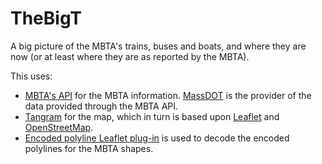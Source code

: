 # TheBigT
A big picture of the MBTA's trains, buses and boats, and where they are now (or at least
where they are as reported by the MBTA).

This uses:
- [MBTA's API](https://api-v3.mbta.com/) for the MBTA information. [MassDOT](http://www.massdot.state.ma.us/) is the provider of the data provided through the MBTA API.
- [Tangram](https://github.com/tangrams/tangram) for the map, which in turn is based upon [Leaflet](https://leafletjs.com/) and [OpenStreetMap](https://www.openstreetmap.org).
- [Encoded polyline Leaflet plug-in](https://github.com/jieter/Leaflet.encoded) is used to decode the encoded polylines for the MBTA shapes.
